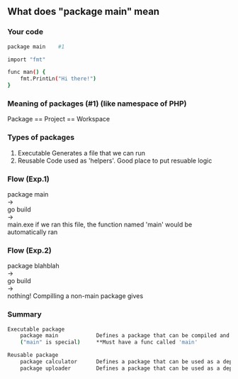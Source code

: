 ## What does "package main" mean

### Your code  
```bash
package main    #1

import "fmt"

func man() {
    fmt.PrintLn("Hi there!")
}
```

### Meaning of packages (#1) (like namespace of PHP)
Package == Project == Workspace

### Types of packages
1. Executable   Generates a file that we can run  
2. Reusable     Code used as 'helpers'. Good place to put resuable logic

### Flow (Exp.1)
package main  
->  
go build  
->  
main.exe    if we ran this file, the function named 'main' would be automatically ran  

### Flow (Exp.2)
package blahblah  
->  
go build  
->  
nothing!    Compilling a non-main package gives  

### Summary
```bash
Executable package  
    package main            Defines a package that can be compiled and then *executed*.    
    ("main" is special)     **Must have a func called 'main'  

Reusable package  
    package calculator      Defines a package that can be used as a dependency (helper code)  
    package uploader        Defines a package that can be used as a dependency (helper code)  
```
